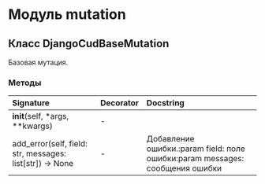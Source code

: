 # Модуль mutation



## Класс DjangoCudBaseMutation

Базовая мутация.

### Методы

| Signature                                                | Decorator | Docstring                                                                    |
| :------------------------------------------------------- | :-------- | :--------------------------------------------------------------------------- |
| __init__(self, *args, **kwargs)                          | -         |                                                                              |
| add_error(self, field: str, messages: list[str]) -> None | -         | Добавление ошибки.:param field: поле ошибки:param messages: сообщения ошибки |